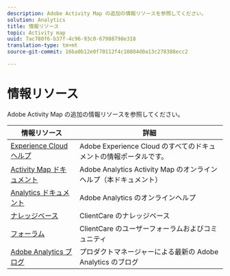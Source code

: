 ```yaml
---
description: Adobe Activity Map の追加の情報リソースを参照してください。
solution: Analytics
title: 情報リソース
topic: Activity map
uuid: 7ac780f6-b37f-4c96-93c0-67988798e318
translation-type: tm+mt
source-git-commit: 16ba0b12e0f70112f4c10804d0a13c278388ecc2

---
```



# 情報リソース

Adobe Activity Map の追加の情報リソースを参照してください。

| 情報リソース | 詳細 |
|---|---|
| [Experience Cloud ヘルプ](https://helpx.adobe.com/support/experience-cloud.html) | Adobe Experience Cloud のすべてのドキュメントの情報ポータルです。 |
| [Activity Map ドキュメント](/help/analyze/activity-map/activity-map.md) | Adobe Analytics Activity Map のオンラインヘルプ（本ドキュメント） |
| [Analytics ドキュメント](/help/landing/home.md) | Adobe Analytics のオンラインヘルプ |
| [ナレッジベース](https://helpx.adobe.com/support/analytics.html) | ClientCare のナレッジベース |
| [フォーラム](https://forums.adobe.com/community/experience-cloud/analytics-cloud/analytics) | ClientCare のユーザーフォーラムおよびコミュニティ |
| [Adobe Analytics ブログ](https://blogs.adobe.com/digitalmarketing/analytics/) | プロダクトマネージャーによる最新の Adobe Analytics のブログ |
